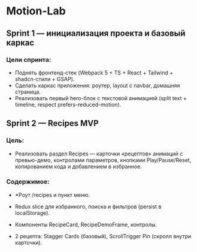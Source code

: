 # Motion-Lab

## Sprint 1 — инициализация проекта и базовый каркас

### Цели спринта:

- Поднять фронтенд-стек (Webpack 5 + TS + React + Tailwind + shadcn-стили + GSAP).
- Сделать каркас приложения: роутер, layout с navbar, домашняя страница.
- Реализовать первый hero-блок с текстовой анимацией (split text + timeline, respect prefers-reduced-motion).


## Sprint 2 — Recipes MVP

### Цель: 
- Реализовать раздел Recipes — карточки «рецептов» анимаций с превью-демо, контролами параметров, кнопками Play/Pause/Reset, копированием кода и добавлением в избранное.

### Содержимое:

- *Роут /recipes и пункт меню.

- Redux slice для избранного, поиска и фильтров (persist в localStorage).

- Компоненты RecipeCard, RecipeDemoFrame, контролы.

- 2 рецепта: Stagger Cards (базовый), ScrollTrigger Pin (скролл внутри карточки).